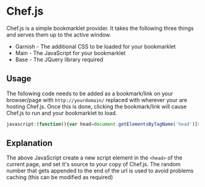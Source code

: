 Chef.js
====

Chef.js is a simple bookmarklet provider. It takes the following three things and serves them up to the active window.

- Garnish - The additional CSS to be loaded for your bookmarklet
- Main - The JavaScript for your bookmarklet
- Base - The JQuery library required

Usage
---
The following code needs to be added as a bookmark/link on your browser/page with `http://yourdomain/` replaced with wherever your are hosting Chef.js. Once this is done, clicking the bookmark/link will cause Chef.js to run and your bookmarklet to load.

```javascript
javascript:(function(){var head=document.getElementsByTagName('head')[0],script=document.createElement('script');script.type='text/javascript';script.src='http://yourdomain/chef.js?' + Math.floor(Math.random()*99999);head.appendChild(script);})(); void 0
```

Explanation
---
The above JavaScript create a new script element in the `<head>` of the current page, and set it's source to your copy of Chef.js. The random number that gets appended to the end of the url is used to avoid problems caching (this can be modified as required)
